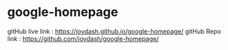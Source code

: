 # google-homepage

gitHub live link : https://joydash.github.io/google-homepage/
gitHub Repo link : https://github.com/joydash/google-homepage/
